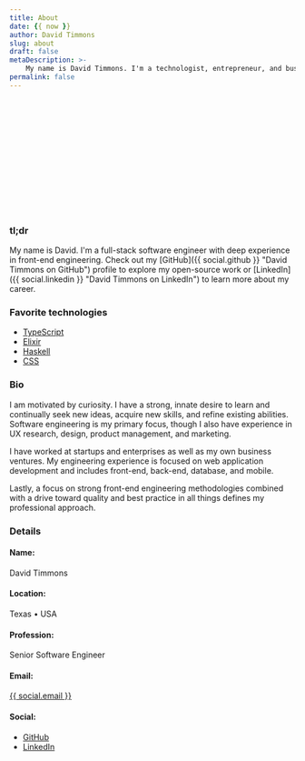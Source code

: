 ```yaml
---
title: About
date: {{ now }}
author: David Timmons
slug: about
draft: false
metaDescription: >-
    My name is David Timmons. I'm a technologist, entrepreneur, and business veteran.
permalink: false
---
```

<div class="flex flex-wrap md:flex-no-wrap mb-2">
  <div class="bg-dark-tar hidden mr-2 rounded-lg xl:flex xl:items-center">
    <div
      style="min-height: 200px; min-width: 200px;"
      class="bg-img-portrait bg-no-repeat block m-6 rounded-lg"
      >
    </div>
  </div>
  <div class="bg-dark-tar mr-0 md:mr-2 p-6 rounded-lg">
    <h3 class="border-b border-dark-coal leading-snug mixin:text-headline text-2xl">
      tl;dr
    </h3>
    <p>
      My name is David. I'm a full-stack software engineer with deep experience in
      front-end engineering. Check out my [GitHub]({{ social.github }} "David Timmons on GitHub")
      profile to explore my open-source work or [LinkedIn]({{ social.linkedin }} "David Timmons on LinkedIn")
      to learn more about my career.
    </p>
  </div>
  <div class="bg-dark-tar flex-grow mt-2 p-6 rounded-lg text-shadow-darker md:whitespace-no-wrap md:mt-0">
    <h3 class="border-b border-dark-coal leading-snug mixin:text-headline text-2xl mb-4">
      Favorite technologies
    </h3>
    <ul class="list-custom list-custom-clear-light">
      <li>
        <a
          class="no-underline hover:text-purple text-aqua"
          href="https://www.typescriptlang.org/"
          target="_blank"
          >
          TypeScript
        </a>
      </li>
      <li>
        <a
          class="no-underline hover:text-purple text-aqua"
          href="https://elixir-lang.org/"
          target="_blank"
          >
          Elixir
        </a>
      </li>
      <li>
        <a
          class="no-underline hover:text-purple text-aqua"
          href="https://www.haskell.org/"
          target="_blank"
          >
          Haskell
        </a>
      </li>
      <li>
        <a
          class="no-underline hover:text-purple text-aqua"
          href="https://www.w3.org/Style/CSS/specs.en.html"
          target="_blank"
          >
          CSS
        </a>
      </li>
    </ul>
  </div>
</div>

<div class="flex flex-wrap sm:flex-no-wrap">
  <div class="bg-dark-tar sm:mr-2 p-6 rounded-lg">
    <h3 class="border-b border-dark-coal leading-snug mixin:text-headline text-2xl">
      Bio
    </h3>
    <p>
      I am motivated by curiosity. I have a strong, innate desire to learn and continually
      seek new ideas, acquire new skills, and refine existing abilities. Software engineering
      is my primary focus, though I also have experience in UX research, design, product management,
      and marketing.
    </p>
    <p>
      I have worked at startups and enterprises as well as my own business
      ventures. My engineering experience is focused on web application development and includes
      front-end, back-end, database, and mobile.
    </p>
    <p>
      Lastly, a focus on strong front-end engineering methodologies combined with a drive
      toward quality and best practice in all things defines my professional approach.
    </p>
  </div>

  <div class="bg-dark-tar mt-2 sm:mt-0 sm:max-w-sm p-6 rounded-lg w-full">
    <h3 class="border-b border-dark-coal leading-snug mixin:text-headline text-2xl mb-4">
      Details
    </h3>
    <h4 class="mixin:text-subtitle">
      Name:
    </h4>
    <p class="mt-0 mb-5">
      David Timmons
    </p>
    <h4 class="leading-snug mixin:text-subtitle">
      Location:
    </h4>
    <p class="mt-0 mb-5 whitespace-no-wrap">
      Texas <span class="mx-1 text-clear-light">•</span> USA
    </p>
    <h4 class="leading-snug mixin:text-subtitle">
      Profession:
    </h4>
    <p class="mt-0 mb-5">
        Senior Software Engineer
    </p>
    <h4 class="leading-snug mixin:text-subtitle">
      Email:
    </h4>
    <p class="mt-0 mb-5">
      <a
        class="no-underline hover:text-purple text-aqua"
        href="mailto:{{ social.email }}"
        title="Click here to email me."
        >
        {{ social.email }}
      </a>
    </p>
    <h4 class="leading-snug mixin:text-subtitle">
      Social:
    </h4>
    <ul class="list-custom-inline list-custom-clear-light whitespace-no-wrap">
      <li>
        <a
          class="no-underline hover:text-purple text-aqua"
          href="{{ social.github }}"
          title="Click here to visit my GitHub profile."
          target="_blank"
          >
          GitHub
        </a>
      </li>
      <li>
        <a
          class="no-underline hover:text-purple text-aqua"
          href="{{ social.linkedin }}"
          title="Click here to visit my LinkedIn profile."
          target="_blank"
          >
          LinkedIn
        </a>
      </li>
    </ul>
  </div>
</div>
